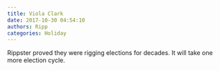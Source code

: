 ```yaml
---
title: Viola Clark
date: 2017-10-30 04:54:10
authors: Ripp
categories: Holiday
---
```


 Rippster proved they were rigging elections for decades. It will take one more election cycle.